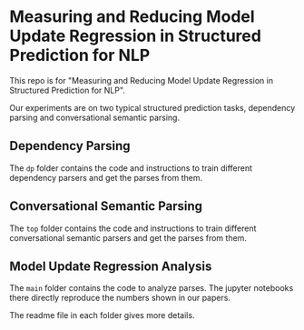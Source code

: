 # Measuring and Reducing Model Update Regression in Structured Prediction for NLP
This repo is for "Measuring and Reducing Model Update Regression in Structured Prediction for NLP".

Our experiments are on two typical structured prediction tasks, dependency parsing and conversational semantic parsing.

## Dependency Parsing
The `dp` folder contains the code and instructions to train different dependency parsers and get the parses from them.

## Conversational Semantic Parsing
The `top` folder contains the code and instructions to train different conversational semantic parsers and get the parses from them.

## Model Update Regression Analysis
The `main` folder contains the code to analyze parses. The jupyter notebooks there directly reproduce the numbers shown in our papers.

The readme file in each folder gives more details.
